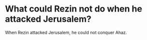 # What could Rezin not do when he attacked Jerusalem?

When Rezin attacked Jerusalem, he could not conquer Ahaz.
